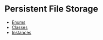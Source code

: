 # Persistent File Storage

* [Enums](/reference-js/Modules/uxp/Persistent%20File%20Storage/Enums/)
* [Classes](/reference-js/Modules/uxp/Persistent%20File%20Storage/Classes/)
* [Instances](/reference-js/Modules/uxp/Persistent%20File%20Storage/Instances/)
